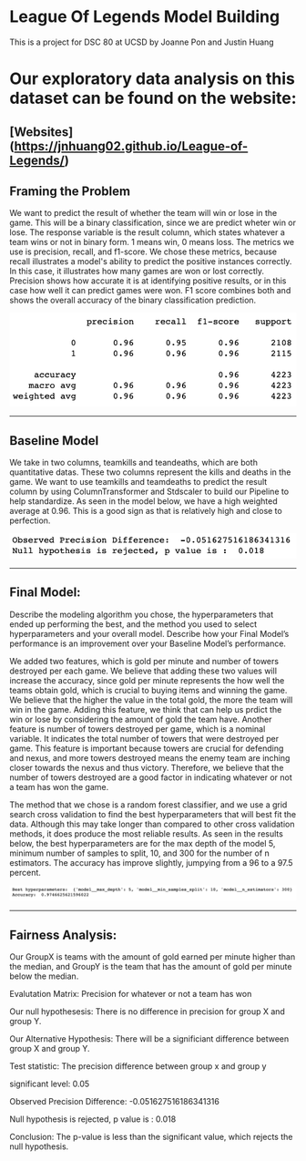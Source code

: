 # League Of Legends Model Building
This is a project for DSC 80 at UCSD by Joanne Pon and Justin Huang

# Our exploratory data analysis on this dataset can be found on the website:
[Websites] (https://jnhuang02.github.io/League-of-Legends/)
---

## Framing the Problem

We want to predict the result of whether the team will win or lose in the game. This will be a binary classification, since we are predict wheter win or lose. The response variable is the result column, which states whatever a team wins or not in binary form. 1 means win, 0 means loss. The metrics we use is precision, recall, and f1-score. We chose these metrics, because recall illustrates a model's ability to predict the positive instances correctly. In this case, it illustrates how many games are won or lost correctly. Precision shows how accurate it is at identifying positive results, or in this case how well it can predict games were won. F1 score combines both and shows the overall accuracy of the binary classification prediction.

![Image Description](recall.png)

---

## Baseline Model

We take in two columns, teamkills and teandeaths, which are both quantitative datas. These two columns represent the kills and deaths in the game. We want to use teamkills and teamdeaths to predict the result column by using ColumnTransformer and Stdscaler to build our Pipeline to help standardize. As seen in the model below, we have a high weighted average at 0.96. This is a good sign as that is relatively high and close to perfection.

![recall](precision.png)


---

## Final Model:
Describe the modeling algorithm you chose, the hyperparameters that ended up performing the best, and the method you used to select hyperparameters and your overall model. Describe how your Final Model’s performance is an improvement over your Baseline Model’s performance.

We added two features, which is gold per minute and number of towers destroyed per each game. We believe that adding these two values will increase the accuracy, since gold per minute represents the how well the teams obtain gold, which is crucial to buying items and winning the game. We believe that the higher the value in the total gold, the more the team will win in the game. Adding this feature, we think that can help us prdict the win or lose by considering the amount of gold the team have. Another feature is number of towers destroyed per game, which is a nominal variable. It indicates the total number of towers that were destroyed per game. This feature is important because towers are crucial for defending and nexus, and more towers destroyed means the enemy team are inching closer towards the nexus and thus victory. Therefore, we believe that the number of towers destroyed are a good factor in indicating whatever or not a team has won the game.

The method that we chose is a random forest classifier, and we use a grid search cross validation to find the best hyperparameters that will best fit the data. Although this may take longer than compared to other cross validation methods, it does produce the most reliable results. As seen in the results below, the best hyperparameters are for the max depth of the model 5, minimum number of samples to split, 10, and 300 for the number of n estimators. The accuracy has improve slightly, jumpying from a 96 to a 97.5 percent.

![precision](hyperparameters.png)


---

## Fairness Analysis:

Our GroupX is teams with the amount of gold earned per minute higher than the median, and GroupY is the team that has the amount of gold per minute below the median.

Evalutation Matrix: Precision for whatever or not a team has won

Our null hypothesesis: There is no difference in precision for group X and group Y.

Our Alternative Hypothesis: There will be a significiant difference between group X and group Y.

Test statistic: The precision difference between group x and group y

significant level: 0.05

Observed Precision Difference:  -0.051627516186341316

Null hypothesis is rejected, p value is :  0.018

Conclusion: The p-value is less than the significant value, which rejects the null hypothesis.

